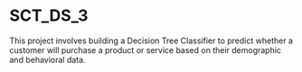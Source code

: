 # SCT_DS_3
This project involves building a Decision Tree Classifier to predict whether a customer will purchase a product or service based on their demographic and behavioral data.
